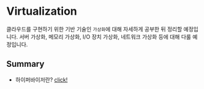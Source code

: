 # Virtualization

클라우드를 구현하기 위한 기반 기술인 `가상화`에 대해 자세하게 공부한 뒤 정리할 예정입니다. 서버 가상화, 메모리 가상화, I/O 장치 가상화, 네트워크 가상화 등에 대해 다룰 예정입니다.

## Summary

- 하이퍼바이저란? [click!](https://github.com/Ohjiwoo-lab/TIL/blob/main/Virtualization/Hypervisor.md)   